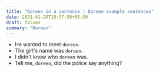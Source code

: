 ```yaml
---
title: "Doreen in a sentence | Doreen example sentences"
date: 2021-01-20T19:57:50+05:30
draft: falses
summary: "Doreen"
---
```

- He wanted to meet `doreen`.
- The girl's name was `doreen`.
- I didn't know who `doreen` was.
- Tell me, `doreen`, did the police say anything?
                 
